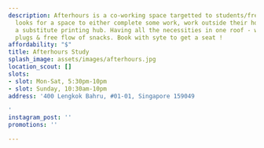 ```yaml
---
description: Afterhours is a co-working space targetted to students/freelancers who
  looks for a space to either complete some work, work outside their homes or needs
  a substitute printing hub. Having all the necessities in one roof - wifi, power
  plugs & free flow of snacks. Book with syte to get a seat !
affordability: "$"
title: Afterhours Study
splash_image: assets/images/afterhours.jpg
location_scout: []
slots:
- slot: Mon-Sat, 5:30pm-10pm
- slot: Sunday, 10:30am-10pm
address: '400 Lengkok Bahru, #01-01, Singapore 159049

'
instagram_post: ''
promotions: ''

---
```

